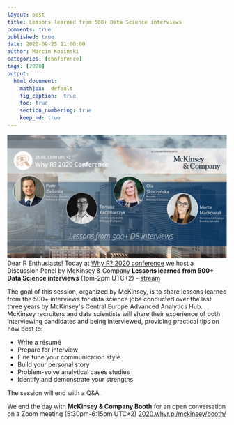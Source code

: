 ```yaml
---
layout: post
title: Lessons learned from 500+ Data Science interviews
comments: true
published: true
date: 2020-09-25 11:00:00
author: Marcin Kosiński
categories: [conference]
tags: [2020]
output:
  html_document:
    mathjax:  default
    fig_caption:  true
    toc: true
    section_numbering: true
    keep_md: true
---
```


<img src="/images/fulls/whyr2020/hackathon/fri.jpg" class="fit image"> Dear R Enthusiasts! Today at [Why R? 2020 conference](https://2020.whyr.pl) we host a Discussion Panel by McKinsey & Company **Lessons learned from 500+ Data Science interviews** (1pm-2pm UTC+2) - [stream](https://www.youtube.com/watch?v=tAZ_P8LJPnw&feature=youtu.be)

The goal of this session, organized by McKinsey, is to share lessons learned from the 500+ interviews for data science jobs conducted over the last three years by McKinsey's Central Europe Advanced Analytics Hub. McKinsey recruiters and data scientists will share their experience of both interviewing candidates and being interviewed, providing practical tips on how best to:

- Write a résumé
- Prepare for interview
- Fine tune your communication style
- Build your personal story
- Problem-solve analytical cases studies
- Identify and demonstrate your strengths

The session will end with a Q&A.

We end the day with **McKinsey & Company Booth** for an open conversation on a Zoom meeting (5:30pm-6:15pm UTC+2) [2020.whyr.pl/mckinsey/booth/](https://2020.whyr.pl/mckinsey/booth/)
